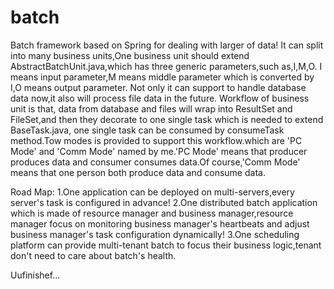 # batch
Batch framework based on Spring for dealing with larger of data!
It can split into many business units,One business unit should extend AbstractBatchUnit.java,which has three generic parameters,such as,I,M,O.
I means input parameter,M means middle parameter which is converted by I,O means output parameter.
Not only it can support to handle database data now,it also will process file data in the future.
Workflow of business unit is that, data from database and files will wrap into ResultSet and FileSet,and then
they decorate to one single task which is needed to extend BaseTask.java, one single task can be consumed
by consumeTask method.Tow modes is provided to support this workflow.which are 'PC Mode' and 'Comm Mode'
named by me.'PC Mode' means that producer produces data and consumer consumes data.Of course,'Comm Mode'
means that one person both produce data and consume data.

Road Map:
1.One application can be deployed on multi-servers,every server's task is configured in advance!
2.One distributed batch application which is made of resource manager and business manager,resource manager focus on monitoring business manager's heartbeats and adjust business manager's task configuration dynamically!
3.One scheduling platform can provide multi-tenant batch to focus their business logic,tenant don't
need to care about batch's health.

Uufinishef...







